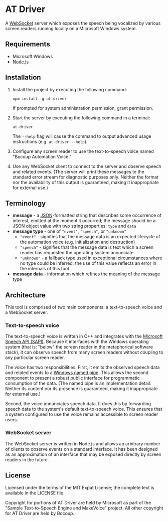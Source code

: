 # AT Driver

A [WebSocket](https://developer.mozilla.org/en-US/docs/Web/API/WebSocket)
server which exposes the speech being vocalized by various screen readers
running locally on a Microsoft Windows system.

## Requirements

- Microsoft Windows
- [Node.js](https://nodejs.org)

## Installation

1. Install the project by executing the following command:

       npm install -g at-driver

   If prompted for system administration permission, grant permission.

2. Start the server by executing the following command in a terminal:

       at-driver

   The `--help` flag will cause the command to output advanced usage
   instructions (e.g. `at-driver --help`).

3. Configure any screen reader to use the text-to-speech voice named "Bocoup
   Automation Voice."

4. Use any WebSocket client to connect to the server and observe speech and
   related events. (The server will print these messages to the standard error
   stream for diagnostic purposes only. Neither the format nor the availability
   of this output is guaranteed, making it inappropriate for external use.)

## Terminology

- **message** - a [JSON](https://www.json.org)-formatted string that describes
  some occurrence of interest, emitted at the moment it occurred; the message
  should be a JSON object value with two string properties: `type` and `data`
- **message type** - one of `"event"`, `"speech"`, or `"unknown"`
  - `"event"` - signifies that the message data is an expected lifecycle of the
    automation voice (e.g. initialization and destruction)
  - `"speech"` - signifies that the message data is text which a screen reader
    has requested the operating system annunciate
  - `"unknown"` - a fallback type used in exceptional circumstances where no
    type could be inferred; the use of this value reflects an error in the
    internals of this tool
- **message data** - information which refines the meaning of the message type

## Architecture

This tool is comprised of two main components: a text-to-speech voice and a
WebSocket server.

### Text-to-speech voice

The text-to-speech voice is written in C++ and integrates with the [Microsoft
Speech API
(SAPI)](https://docs.microsoft.com/en-us/previous-versions/windows/desktop/ee125663(v=vs.85)).
Because it interfaces with the Windows operating system (that is: "below" the
screen reader in the metaphorical software stack), it can observe speech from
many screen readers without coupling to any particular screen reader.

The voice has two responsibilities. First, it emits the observed speech data
and related events to a [Windows named
pipe](https://docs.microsoft.com/en-us/windows/win32/ipc/named-pipes). This
allows the second component to present a robust public interface for
programmatic consumption of the data. (The named pipe is an implementation
detail. Neither its content nor its presence is guaranteed, making it
inappropriate for external use.)

Second, the voice annunciates speech data. It does this by forwarding speech
data to the system's default text-to-speech voice. This ensures that a system
configured to use the voice remains accessible to screen reader users.

### WebSocket server

The WebSocket server is written in Node.js and allows an arbitrary number of
clients to observe events on a standard interface. It has been designed as an
approximation of an interface that may be exposed directly by screen readers in
the future.

## License

Licensed under the terms of the MIT Expat License; the complete text is
available in the LICENSE file.

Copyright for portions of AT Driver are held by Microsoft as part of the
"Sample Text-to-Speech Engine and MakeVoice" project. All other copyright for
AT Driver are held by Bocoup.
